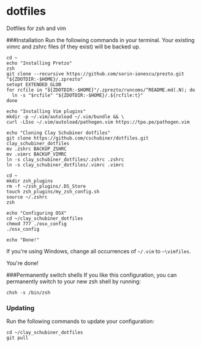 dotfiles
========

Dotfiles for zsh and vim

###Installation
Run the following commands in your terminal. Your existing vimrc and zshrc files (if they exist) will be backed up.

    cd ~
    echo "Installing Pretzo"
    zsh
    git clone --recursive https://github.com/sorin-ionescu/prezto.git "${ZDOTDIR:-$HOME}/.zprezto"
    setopt EXTENDED_GLOB
    for rcfile in "${ZDOTDIR:-$HOME}"/.zprezto/runcoms/^README.md(.N); do
      ln -s "$rcfile" "${ZDOTDIR:-$HOME}/.${rcfile:t}"
    done

    echo "Installing Vim plugins"
    mkdir -p ~/.vim/autoload ~/.vim/bundle && \
    curl -LSso ~/.vim/autoload/pathogen.vim https://tpo.pe/pathogen.vim

    echo "Cloning Clay Schubiner dotfiles"
    git clone https://github.com/cschubiner/dotfiles.git clay_schubiner_dotfiles
    mv .zshrc BACKUP_ZSHRC
    mv .vimrc BACKUP_VIMRC
    ln -s clay_schubiner_dotfiles/.zshrc .zshrc
    ln -s clay_schubiner_dotfiles/.vimrc .vimrc

    cd ~
    mkdir zsh_plugins
    rm -f ~/zsh_plugins/.DS_Store
    touch zsh_plugins/my_zsh_config.sh
    source ~/.zshrc
    zsh

    echo "Configuring OSX"
    cd ~/clay_schubiner_dotfiles
    chmod 777 ./osx_config
    ./osx_config

    echo "Done!"

If you're using Windows, change all occurrences of `~/.vim` to `~\vimfiles`.

You're done!

###Permanently switch shells
If you like this configuration, you can permanently switch to your new zsh shell by running:
```
chsh -s /bin/zsh
```
### Updating

Run the following commands to update your configuration:

```
cd ~/clay_schubiner_dotfiles
git pull
```
